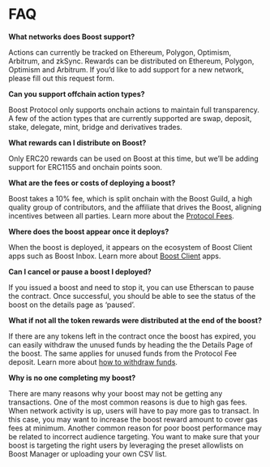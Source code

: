 # FAQ

**What networks does Boost support?**

Actions can currently be tracked on Ethereum, Polygon, Optimism, Arbitrum, and zkSync. Rewards can be distributed on Ethereum, Polygon, Optimism and Arbitrum. If you’d like to add support for a new network, please fill out this request form.

**Can you support offchain action types?**

Boost Protocol only supports onchain actions to maintain full transparency. A few of the action types that are currently supported are swap, deposit, stake, delegate, mint, bridge and derivatives trades.

**What rewards can I distribute on Boost?**

Only ERC20 rewards can be used on Boost at this time, but we’ll be adding support for ERC1155 and onchain points soon.

**What are the fees or costs of deploying a boost?**

Boost takes a 10% fee, which is split onchain with the Boost Guild, a high quality group of contributors, and the affiliate that drives the Boost, aligning incentives between all parties. Learn more about the [Protocol Fees](../../protocol-concepts/protocol-fees.md).

**Where does the boost appear once it deploys?**

When the boost is deployed, it appears on the ecosystem of Boost Client apps such as Boost Inbox. Learn more about [Boost Client](../../overview/how-it-works/boost-clients.md) apps.

**Can I cancel or pause a boost I deployed?**

If you issued a boost and need to stop it, you can use Etherscan to pause the contract. Once successful, you should be able to see the status of the boost on the details page as ‘paused’.

**What if not all the token rewards were distributed at the end of the boost?**

If there are any tokens left in the contract once the boost has expired, you can easily withdraw the unused funds by heading the the Details Page of the boost. The same applies for unused funds from the Protocol Fee deposit. Learn more about [how to withdraw funds](withdrawing-funds.md).

**Why is no one completing my boost?**

There are many reasons why your boost may not be getting any transactions. One of the most common reasons is due to high gas fees. When network activity is up, users will have to pay more gas to transact. In this case, you may want to increase the boost reward amount to cover gas fees at minimum. Another common reason for poor boost performance may be related to incorrect audience targeting. You want to make sure that your boost is targeting the right users by leveraging the preset allowlists on Boost Manager or uploading your own CSV list.
